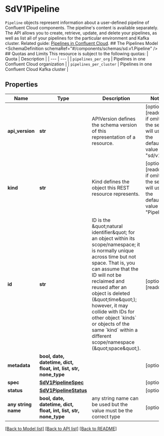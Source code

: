 # SdV1Pipeline

`Pipeline` objects represent information about a user-defined pipeline of Confluent Cloud components. The pipeline's content is available separately.  The API allows you to create, retrieve, update, and delete your pipelines, as well as list all of your pipelines for the particular environment and Kafka cluster.   Related guide: [Pipelines in Confluent Cloud](https://docs.confluent.io/cloud/current/stream-designer/).  ## The Pipelines Model <SchemaDefinition schemaRef=\"#/components/schemas/sd.v1.Pipeline\" />  ## Quotas and Limits This resource is subject to the following quotas:  | Quota | Description | | --- | --- | | `pipelines_per_org` | Pipelines in one Confluent Cloud organization | | `pipelines_per_cluster` | Pipelines in one Confluent Cloud Kafka cluster |

## Properties
Name | Type | Description | Notes
------------ | ------------- | ------------- | -------------
**api_version** | **str** | APIVersion defines the schema version of this representation of a resource. | [optional] [readonly]  if omitted the server will use the default value of "sd/v1"
**kind** | **str** | Kind defines the object this REST resource represents. | [optional] [readonly]  if omitted the server will use the default value of "Pipeline"
**id** | **str** | ID is the \&quot;natural identifier\&quot; for an object within its scope/namespace; it is normally unique across time but not space. That is, you can assume that the ID will not be reclaimed and reused after an object is deleted (\&quot;time\&quot;); however, it may collide with IDs for other object &#x60;kinds&#x60; or objects of the same &#x60;kind&#x60; within a different scope/namespace (\&quot;space\&quot;). | [optional] [readonly] 
**metadata** | **bool, date, datetime, dict, float, int, list, str, none_type** |  | [optional] 
**spec** | [**SdV1PipelineSpec**](SdV1PipelineSpec.md) |  | [optional] 
**status** | [**SdV1PipelineStatus**](SdV1PipelineStatus.md) |  | [optional] 
**any string name** | **bool, date, datetime, dict, float, int, list, str, none_type** | any string name can be used but the value must be the correct type | [optional]

[[Back to Model list]](../README.md#documentation-for-models) [[Back to API list]](../README.md#documentation-for-api-endpoints) [[Back to README]](../README.md)


